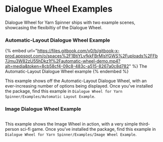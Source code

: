 # Dialogue Wheel Examples

Dialogue Wheel for Yarn Spinner ships with two example scenes, showcasing the flexibiltiy of the Dialogue Wheel.

### Automatic-Layout Dialogue Wheel Example

{% embed url="https://files.gitbook.com/v0/b/gitbook-x-prod.appspot.com/o/spaces%2F1BtiYLyfkkFBrMlsYGWS%2Fuploads%2FFb7Jmu3W82zU55hDkz1f%2Fautomatic-wheel-demo.mp4?alt=media&token=8cb58cf4-09c8-483c-a515-8267a0c8d782" %}
The Automatic-Layout Dialogue Wheel example
{% endembed %}

This example shows off the Automatic-Layout Dialogue Wheel, with an ever-increasing number of options being displayed. Once you've installed the package, find this example in `Dialogue Wheel for Yarn Spinner/Examples/Automatic Layout Example`.

### Image Dialogue Wheel Example

<figure><img src="../../../.gitbook/assets/redlizard.gif" alt=""><figcaption></figcaption></figure>

This example shows the Image Wheel in action, with a very simple third-person sci-fi game. Once you've installed the package, find this example in `Dialogue Wheel for Yarn Spinner/Examples/Image Wheel Example`.

